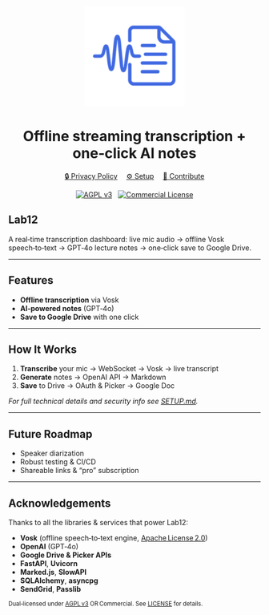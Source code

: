 <p align="center">
  <picture>
    <source media="(prefers-color-scheme: dark)" srcset="static/favicon/web-app-manifest-512x512.png" width="200">
    <img alt="lab12-logo" src="static/favicon/web-app-manifest-512x512.png" width="200">
  </picture>
</p>

<h1 align="center">Offline streaming transcription + one‑click AI notes</h1>

<p align="center">
  <a href="docs/PRIVACY.md">🔒 Privacy Policy</a>&emsp;
  <a href="docs/SETUP.md">⚙️ Setup</a>&emsp;
  <a href="docs/CONTRIBUTING.md">🤝 Contribute</a>
</p>
<p align="center">
  <a href="LICENSE.md#agpl-v3"><img src="https://img.shields.io/badge/License-AGPL%20v3-blue.svg" alt="AGPL v3" /></a>
  &nbsp;
  <a href="LICENSE.md#commercial-license"><img src="https://img.shields.io/badge/License-Commercial-blue.svg" alt="Commercial License" /></a>
</p>

## Lab12

A real‑time transcription dashboard: live mic audio → offline Vosk speech‑to‑text → GPT‑4o lecture notes → one‑click save to Google Drive.

---

## Features

- **Offline transcription** via Vosk
- **AI‑powered notes** (GPT‑4o)
- **Save to Google Drive** with one click

---

## How It Works

1. **Transcribe** your mic → WebSocket → Vosk → live transcript
2. **Generate** notes → OpenAI API → Markdown
3. **Save** to Drive → OAuth & Picker → Google Doc

_For full technical details and security info see [SETUP.md](docs/SETUP.md)._

---

## Future Roadmap

- Speaker diarization
- Robust testing & CI/CD
- Shareable links & “pro” subscription

---

## Acknowledgements

Thanks to all the libraries & services that power Lab12:

- **Vosk** (offline speech‑to‑text engine, [Apache License 2.0](https://github.com/alphacep/vosk-api/tree/master?tab=Apache-2.0-1-ov-file#readme))
- **OpenAI** (GPT‑4o)
- **Google Drive & Picker APIs**
- **FastAPI**, **Uvicorn**
- **Marked.js**, **SlowAPI**
- **SQLAlchemy**, **asyncpg**
- **SendGrid**, **Passlib**

<sup>Dual‑licensed under [AGPL v3](https://www.gnu.org/licenses/agpl-3.0.html) OR Commercial. See [LICENSE](LICENSE.md) for details.</sup>
